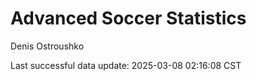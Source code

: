 # Advanced Soccer Statistics
Denis Ostroushko

<!-- gfm -->

Last successful data update: 2025-03-08 02:16:08 CST
